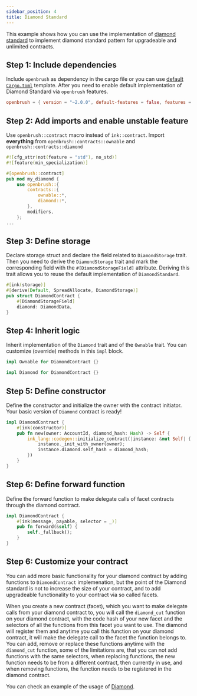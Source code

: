```yaml
---
sidebar_position: 4
title: Diamond Standard
---
```


This example shows how you can use the implementation of [diamond standard](https://github.com/Supercolony-net/openbrush-contracts/tree/main/contracts/src/upgradability/diamond) to implement diamond standard pattern for upgradeable and unlimited contracts.

## Step 1: Include dependencies

Include `openbrush` as dependency in the cargo file or you can use [default `Cargo.toml`](/smart-contracts/overview#the-default-toml-of-your-project-with-openbrush) template.
After you need to enable default implementation of Diamond Standard via `openbrush` features.

```toml
openbrush = { version = "~2.0.0", default-features = false, features = ["diamond"] }
```

## Step 2: Add imports and enable unstable feature

Use `openbrush::contract` macro instead of `ink::contract`. Import **everything** from `openbrush::contracts::ownable` and `openbrush::contracts::diamond`

```rust
#![cfg_attr(not(feature = "std"), no_std)]
#![feature(min_specialization)]

#[openbrush::contract]
pub mod my_diamond {
    use openbrush::{
        contracts::{
            ownable::*,
            diamond::*,
        },
        modifiers,
    };
...
```

## Step 3: Define storage

Declare storage struct and declare the field related to `DiamondStorage` trait. Then you need to derive the `DiamondStorage` trait and mark the corresponding field with the `#[DiamondStorageField]` attribute. Deriving this trait allows you to reuse the default implementation of `DiamondStandard`.

```rust
#[ink(storage)]
#[derive(Default, SpreadAllocate, DiamondStorage)]
pub struct DiamondContract {
    #[DiamondStorageField]
    diamond: DiamondData,
}
```

## Step 4: Inherit logic

Inherit implementation of the `Diamond` trait and of the `Ownable` trait. You can customize (override) methods in this `impl` block.

```rust
impl Ownable for DiamondContract {}

impl Diamond for DiamondContract {}
```

## Step 5: Define constructor

Define the constructor and initialize the owner with the contract initiator. Your basic version of `Diamond` contract is ready!

```rust
impl DiamondContract {
    #[ink(constructor)]
    pub fn new(owner: AccountId, diamond_hash: Hash) -> Self {
        ink_lang::codegen::initialize_contract(|instance: &mut Self| {
            instance._init_with_owner(owner);
            instance.diamond.self_hash = diamond_hash;
        })
    }
}
```

## Step 6: Define forward function

Define the forward function to make delegate calls of facet contracts through the diamond contract.

```rust
impl DiamondContract {
    #[ink(message, payable, selector = _)]
    pub fn forward(&self) {
        self._fallback();
    }
}
```
## Step 6: Customize your contract

You can add more basic functionality for your diamond contract by adding functions to `DiamondContract` implemenation, but the point of the Diamond standard is not to increase the size of your contract, and to add upgradeable functionality to your contract via so called facets.

When you create a new contract (facet), which you want to make delegate calls from your diamond contract to, you will call the `diamond_cut` function on your diamond contract, with the code hash of your new facet and the selectors of all the functions from this facet you want to use. The diamond will register them and anytime you call this function on your diamond contract, it will make the delegate call to the facet the function belongs to. You can add, remove or replace these functions anytime with the `diamond_cut` function, some of the limitations are, that you can not add functions with the same selectors, when replacing functions, the new function needs to be from a different contract, then currently in use, and when removing functions, the function needs to be registered in the diamond contract.

You can check an example of the usage of [Diamond](https://github.com/Supercolony-net/openbrush-contracts/tree/main/examples/diamond).
